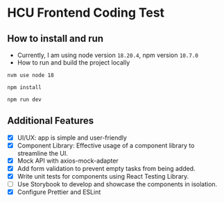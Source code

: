 # HCU Frontend Coding Test

## How to install and run

- Currently, I am using node version `18.20.4`, npm version `10.7.0`
- How to run and build the project locally
```shell
nvm use node 18

npm install

npm run dev
```

## Additional Features

- [X] UI/UX: app is simple and user-friendly
- [X] Component Library: Effective usage of a component library to streamline the UI.
- [X] Mock API with axios-mock-adapter
- [X] Add form validation to prevent empty tasks from being added.
- [X] Write unit tests for components using React Testing Library.
- [ ] Use Storybook to develop and showcase the components in isolation.
- [X] Configure Prettier and ESLint
